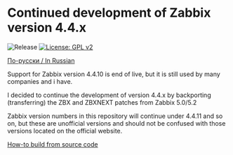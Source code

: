 # Continued development of Zabbix version 4.4.x

![Release](https://github.com/CHERTS/zabbix_44x_next/workflows/Release/badge.svg)
[![License: GPL v2](https://img.shields.io/badge/License-GPLv2-blue.svg)](https://www.gnu.org/licenses/gpl-2.0)

[По-русски / In Russian](README.ru.md)

Support for Zabbix version 4.4.10 is end of live, but it is still used by many companies and i have.<br>

I decided to continue the development of version 4.4.x by backporting (transferring) the ZBX and ZBXNEXT patches from Zabbix 5.0/5.2<br>

Zabbix version numbers in this repository will continue under 4.4.11 and so on, but these are unofficial versions and should not be confused with those versions located on the official website.<br>

[How-to build from source code](BUILD.md)
